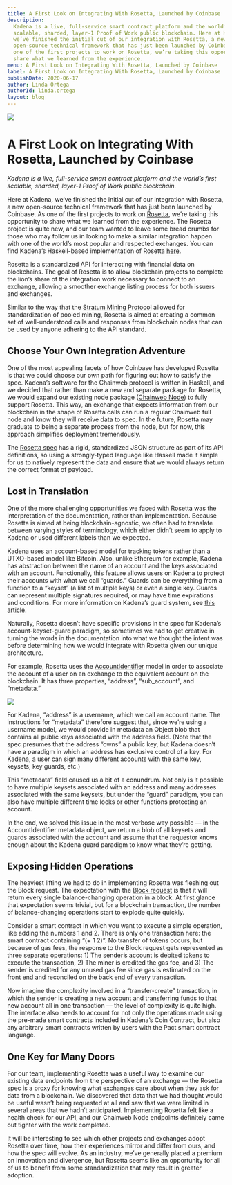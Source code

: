 ```yaml
---
title: A First Look on Integrating With Rosetta, Launched by Coinbase
description:
  Kadena is a live, full-service smart contract platform and the world’s first
  scalable, sharded, layer-1 Proof of Work public blockchain. Here at Kadena,
  we’ve finished the initial cut of our integration with Rosetta, a new
  open-source technical framework that has just been launched by Coinbase. As
  one of the first projects to work on Rosetta, we’re taking this opportunity to
  share what we learned from the experience.
menu: A First Look on Integrating With Rosetta, Launched by Coinbase
label: A First Look on Integrating With Rosetta, Launched by Coinbase
publishDate: 2020-06-17
author: Linda Ortega
authorId: linda.ortega
layout: blog
---
```


![](/assets/blog/2020/1_b97oiC8M_ePx83B-PW0Cfg.webp)

# A First Look on Integrating With Rosetta, Launched by Coinbase

_Kadena is a live, full-service smart contract platform and the world’s first
scalable, sharded, layer-1 Proof of Work public blockchain._

Here at Kadena, we’ve finished the initial cut of our integration with Rosetta,
a new open-source technical framework that has just been launched by Coinbase.
As one of the first projects to work on [Rosetta](https://www.rosetta-api.org),
we’re taking this opportunity to share what we learned from the experience. The
Rosetta project is quite new, and our team wanted to leave some bread crumbs for
those who may follow us in looking to make a similar integration happen with one
of the world’s most popular and respected exchanges. You can find Kadena’s
Haskell-based implementation of Rosetta
[here](https://github.com/kadena-io/rosetta).

Rosetta is a standardized API for interacting with financial data on
blockchains. The goal of Rosetta is to allow blockchain projects to complete the
lion’s share of the integration work necessary to connect to an exchange,
allowing a smoother exchange listing process for both issuers and exchanges.

Similar to the way that the
[Stratum Mining Protocol](https://en.bitcoin.it/wiki/Stratum_mining_protocol)
allowed for standardization of pooled mining, Rosetta is aimed at creating a
common set of well-understood calls and responses from blockchain nodes that can
be used by anyone adhering to the API standard.

## Choose Your Own Integration Adventure

One of the most appealing facets of how Coinbase has developed Rosetta is that
we could choose our own path for figuring out how to satisfy the spec. Kadena’s
software for the Chainweb protocol is written in Haskell, and we decided that
rather than make a new and separate package for Rosetta, we would expand our
existing node package
([Chainweb Node](https://github.com/kadena-io/chainweb-node)) to fully support
Rosetta. This way, an exchange that expects information from our blockchain in
the shape of Rosetta calls can run a regular Chainweb full node and know they
will receive data to spec. In the future, Rosetta may graduate to being a
separate process from the node, but for now, this approach simplifies deployment
tremendously.

The [Rosetta spec](https://djr6hkgq2tjcs.cloudfront.net/docs/Introduction.html)
has a rigid, standardized JSON structure as part of its API definitions, so
using a strongly-typed language like Haskell made it simple for us to natively
represent the data and ensure that we would always return the correct format of
payload.

## Lost in Translation

One of the more challenging opportunities we faced with Rosetta was the
interpretation of the documentation, rather than implementation. Because Rosetta
is aimed at being blockchain-agnostic, we often had to translate between varying
styles of terminology, which either didn’t seem to apply to Kadena or used
different labels than we expected.

Kadena uses an account-based model for tracking tokens rather than a UTXO-based
model like Bitcoin. Also, unlike Ethereum for example, Kadena has abstraction
between the name of an account and the keys associated with an account.
Functionally, this feature allows users on Kadena to protect their accounts with
what we call “guards.” Guards can be everything from a function to a “keyset” (a
list of multiple keys) or even a single key. Guards can represent multiple
signatures required, or may have time expirations and conditions. For more
information on Kadena’s guard system, see
[this article](https://medium.com/kadena-io/beginners-guide-to-kadena-accounts-keysets-fb7f32104291).

Naturally, Rosetta doesn’t have specific provisions in the spec for Kadena’s
account-keyset-guard paradigm, so sometimes we had to get creative in turning
the words in the documentation into what we thought the intent was before
determining how we would integrate with Rosetta given our unique architecture.

For example, Rosetta uses the
[AccountIdentifier](https://djr6hkgq2tjcs.cloudfront.net/docs/models/AccountIdentifier.html)
model in order to associate the account of a user on an exchange to the
equivalent account on the blockchain. It has three properties, “address”,
“sub_account”, and “metadata.”

![](/assets/blog/2020/0_tl-c2db-uvN8MOXf.png)

For Kadena, “address” is a username, which we call an account name. The
instructions for “metadata” therefore suggest that, since we’re using a username
model, we would provide in metadata an Object blob that contains all public keys
associated with the address field. (Note that the spec presumes that the address
“owns” a public key, but Kadena doesn’t have a paradigm in which an address has
exclusive control of a key. For Kadena, a user can sign many different accounts
with the same key, keysets, key guards, etc.)

This “metadata” field caused us a bit of a conundrum. Not only is it possible to
have multiple keysets associated with an address and many addresses associated
with the same keysets, but under the “guard” paradigm, you can also have
multiple different time locks or other functions protecting an account.

In the end, we solved this issue in the most verbose way possible — in the
AccountIdentifier metadata object, we return a blob of all keysets and guards
associated with the account and assume that the requestor knows enough about the
Kadena guard paradigm to know what they’re getting.

## Exposing Hidden Operations

The heaviest lifting we had to do in implementing Rosetta was fleshing out the
Block request. The expectation with the
[Block request](https://djr6hkgq2tjcs.cloudfront.net/docs/BlockApi.html) is that
it will return every single balance-changing operation in a block. At first
glance that expectation seems trivial, but for a blockchain transaction, the
number of balance-changing operations start to explode quite quickly.

Consider a smart contract in which you want to execute a simple operation, like
adding the numbers 1 and 2. There is only one transaction here: the smart
contract containing “(+ 1 2)”. No transfer of tokens occurs, but because of gas
fees, the response to the Block request gets represented as three separate
operations: 1) The sender’s account is debited tokens to execute the
transaction, 2) The miner is credited the gas fee, and 3) The sender is credited
for any unused gas fee since gas is estimated on the front end and reconciled on
the back end of every transaction.

Now imagine the complexity involved in a “transfer-create” transaction, in which
the sender is creating a new account and transferring funds to that new account
all in one transaction — the level of complexity is quite high. The interface
also needs to account for not only the operations made using the pre-made smart
contracts included in Kadena’s Coin Contract, but also any arbitrary smart
contracts written by users with the Pact smart contract language.

## One Key for Many Doors

For our team, implementing Rosetta was a useful way to examine our existing data
endpoints from the perspective of an exchange — the Rosetta spec is a proxy for
knowing what exchanges care about when they ask for data from a blockchain. We
discovered that data that we had thought would be useful wasn’t being requested
at all and saw that we were limited in several areas that we hadn’t anticipated.
Implementing Rosetta felt like a health check for our API, and our Chainweb Node
endpoints definitely came out tighter with the work completed.

It will be interesting to see which other projects and exchanges adopt Rosetta
over time, how their experiences mirror and differ from ours, and how the spec
will evolve. As an industry, we’ve generally placed a premium on innovation and
divergence, but Rosetta seems like an opportunity for all of us to benefit from
some standardization that may result in greater adoption.
